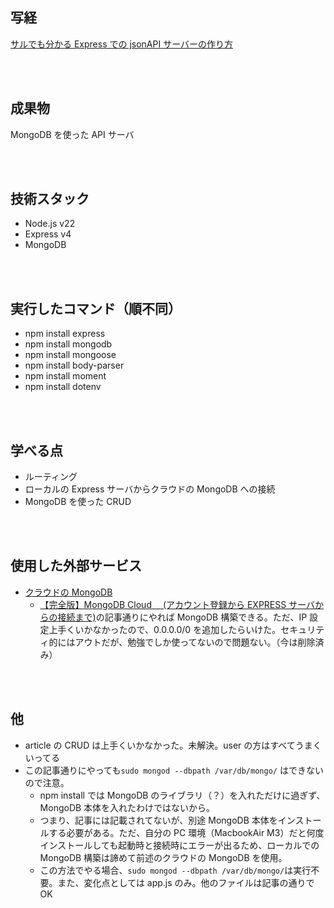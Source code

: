 ## 写経

[サルでも分かる Express での jsonAPI サーバーの作り方](https://qiita.com/ngmr_mo/items/73cc7160d002a4989416)

<br/>
<br/>

## 成果物

MongoDB を使った API サーバ

<br/>
<br/>

## 技術スタック

-   Node.js v22
-   Express v4
-   MongoDB

<br/>
<br/>

## 実行したコマンド（順不同）

-   npm install express
-   npm install mongodb
-   npm install mongoose
-   npm install body-parser
-   npm install moment
-   npm install dotenv

<br/>
<br/>

## 学べる点

-   ルーティング
-   ローカルの Express サーバからクラウドの MongoDB への接続
-   MongoDB を使った CRUD

<br/>
<br/>

## 使用した外部サービス

-   [クラウドの MongoDB](https://account.mongodb.com/account/login?n=https%3A%2F%2Fcloud.mongodb.com%2Fv2&nextHash=%23org%2F67383a89cb0e5750d095c927%2F&signedOut=true)
    -   [【完全版】MongoDB Cloud 　(アカウント登録から EXPRESS サーバからの接続まで)](https://reffect.co.jp/node-js/mongodb-cloud)の記事通りにやれば MongoDB 構築できる。ただ、IP 設定上手くいかなかったので、0.0.0.0/0 を追加したらいけた。セキュリティ的にはアウトだが、勉強でしか使ってないので問題ない。（今は削除済み）

<br/>
<br/>

## 他

-   article の CRUD は上手くいかなかった。未解決。user の方はすべてうまくいってる
-   この記事通りにやっても`sudo mongod --dbpath /var/db/mongo/` はできないので注意。
    -   npm install では MongoDB のライブラリ（？）を入れただけに過ぎず、MongoDB 本体を入れたわけではないから。
    -   つまり、記事には記載されてないが、別途 MongoDB 本体をインストールする必要がある。ただ、自分の PC 環境（MacbookAir M3）だと何度インストールしても起動時と接続時にエラーが出るため、ローカルでの MongoDB 構築は諦めて前述のクラウドの MongoDB を使用。
    -   この方法でやる場合、`sudo mongod --dbpath /var/db/mongo/`は実行不要。また、変化点としては app.js のみ。他のファイルは記事の通りで OK
